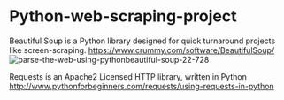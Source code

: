# Python-web-scraping-project

Beautiful Soup is a Python library designed for quick turnaround projects like screen-scraping.
https://www.crummy.com/software/BeautifulSoup/
![parse-the-web-using-pythonbeautiful-soup-22-728](https://user-images.githubusercontent.com/22607215/38069776-234500b2-32e6-11e8-89f7-6910333563b2.jpg)








Requests is an Apache2 Licensed HTTP library, written in Python
http://www.pythonforbeginners.com/requests/using-requests-in-python

